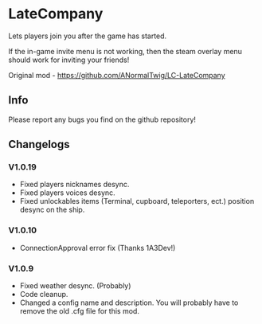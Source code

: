 # LateCompany

Lets players join you after the game has started.

If the in-game invite menu is not working, then the steam overlay menu should work for inviting your friends!

Original mod - https://github.com/ANormalTwig/LC-LateCompany

## Info

Please report any bugs you find on the github repository!

## Changelogs

### V1.0.19

- Fixed players nicknames desync.
- Fixed players voices desync.
- Fixed unlockables items (Terminal, cupboard, teleporters, ect.) position desync on the ship.

### V1.0.10

- ConnectionApproval error fix (Thanks 1A3Dev!)

### V1.0.9

- Fixed weather desync. (Probably)
- Code cleanup.
- Changed a config name and description. You will probably have to remove the old .cfg file for this mod.

